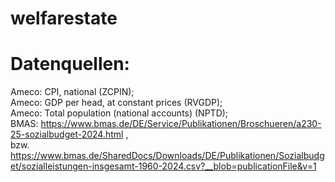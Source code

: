 # welfarestate

# Datenquellen:
Ameco: CPI, national (ZCPIN);   
Ameco: GDP per head, at constant prices (RVGDP);  
Ameco: Total population (national accounts) (NPTD);  
BMAS: https://www.bmas.de/DE/Service/Publikationen/Broschueren/a230-25-sozialbudget-2024.html ,   
bzw.   
https://www.bmas.de/SharedDocs/Downloads/DE/Publikationen/Sozialbudget/sozialleistungen-insgesamt-1960-2024.csv?__blob=publicationFile&v=1  


